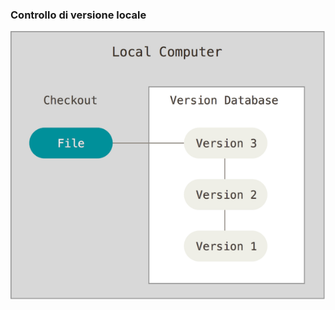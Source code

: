 ### Controllo di versione locale

![local](slides/git-ita/images/local.png)

<aside class="notes">
</aside>
